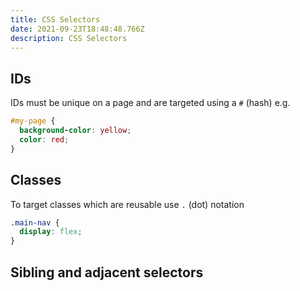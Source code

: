```yaml
---
title: CSS Selectors
date: 2021-09-23T18:48:48.766Z
description: CSS Selectors
---
```

## IDs

IDs must be unique on a page and are targeted using a `#` (hash) e.g.

```css
#my-page {
  background-color: yellow;
  color: red;
}
```

## Classes

To target classes which are reusable use `.` (dot) notation

```css
.main-nav {
  display: flex;
}
```

## Sibling and adjacent selectors

```css
```